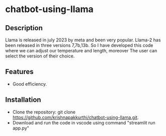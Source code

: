 # chatbot-using-llama

## Description
Llama is released in july 2023 by meta and been very popular. Llama-2 has been released in three versions 7,7b,13b. So I have developed this code where we can adjust our temperature and length, moreover The user can select the version of their choice.

## Features

- Good efficiency.

## Installation

- Clone the repository: git clone https://github.com/krishnapakkurthi/chatbot-using-llama.git.
- Download and run the code in vscode using command "streamlit run app.py"
